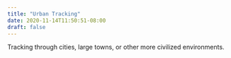 ```yaml
---
title: "Urban Tracking"
date: 2020-11-14T11:50:51-08:00
draft: false
---
```


Tracking through cities, large towns, or other more civilized environments.
